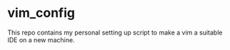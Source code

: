 # vim_config
This repo contains my personal setting up script to make a vim a suitable IDE on a new machine.
